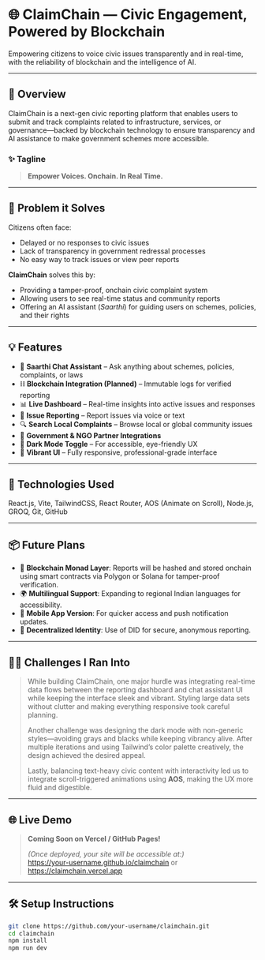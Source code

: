 # 🌐 ClaimChain — Civic Engagement, Powered by Blockchain

Empowering citizens to voice civic issues transparently and in real-time, with the reliability of blockchain and the intelligence of AI.

---

## 🚀 Overview

ClaimChain is a next-gen civic reporting platform that enables users to submit and track complaints related to infrastructure, services, or governance—backed by blockchain technology to ensure transparency and AI assistance to make government schemes more accessible.

### ✨ Tagline
> **Empower Voices. Onchain. In Real Time.**

---

## 🎯 Problem it Solves

Citizens often face:
- Delayed or no responses to civic issues
- Lack of transparency in government redressal processes
- No easy way to track issues or view peer reports

**ClaimChain** solves this by:
- Providing a tamper-proof, onchain civic complaint system
- Allowing users to see real-time status and community reports
- Offering an AI assistant (*Saarthi*) for guiding users on schemes, policies, and their rights

---

## 💡 Features

- 🧠 **Saarthi Chat Assistant** – Ask anything about schemes, policies, complaints, or laws
- ⛓️ **Blockchain Integration (Planned)** – Immutable logs for verified reporting
- 📊 **Live Dashboard** – Real-time insights into active issues and responses
- 📌 **Issue Reporting** – Report issues via voice or text
- 🔍 **Search Local Complaints** – Browse local or global community issues
- 🤝 **Government & NGO Partner Integrations**
- 🌙 **Dark Mode Toggle** – For accessible, eye-friendly UX
- 🎨 **Vibrant UI** – Fully responsive, professional-grade interface

---

## 🧠 Technologies Used

React.js, Vite, TailwindCSS, React Router, AOS (Animate on Scroll), Node.js, GROQ, Git, GitHub

---

## 📦 Future Plans

- 🔗 **Blockchain Monad Layer**: Reports will be hashed and stored onchain using smart contracts via Polygon or Solana for tamper-proof verification.
- 🌍 **Multilingual Support**: Expanding to regional Indian languages for accessibility.
- 📱 **Mobile App Version**: For quicker access and push notification updates.
- 🔐 **Decentralized Identity**: Use of DID for secure, anonymous reporting.

---

## 🧗‍♂️ Challenges I Ran Into

> While building ClaimChain, one major hurdle was integrating real-time data flows between the reporting dashboard and chat assistant UI while keeping the interface sleek and vibrant. Styling large data sets without clutter and making everything responsive took careful planning.   
>  
> Another challenge was designing the dark mode with non-generic styles—avoiding grays and blacks while keeping vibrancy alive. After multiple iterations and using Tailwind’s color palette creatively, the design achieved the desired appeal.  
>  
> Lastly, balancing text-heavy civic content with interactivity led us to integrate scroll-triggered animations using **AOS**, making the UX more fluid and digestible.

---

## 🌐 Live Demo

> **Coming Soon on Vercel / GitHub Pages!**
>  
> *(Once deployed, your site will be accessible at:)*  
> https://your-username.github.io/claimchain or https://claimchain.vercel.app

---

## 🛠 Setup Instructions

```bash
git clone https://github.com/your-username/claimchain.git
cd claimchain
npm install
npm run dev
